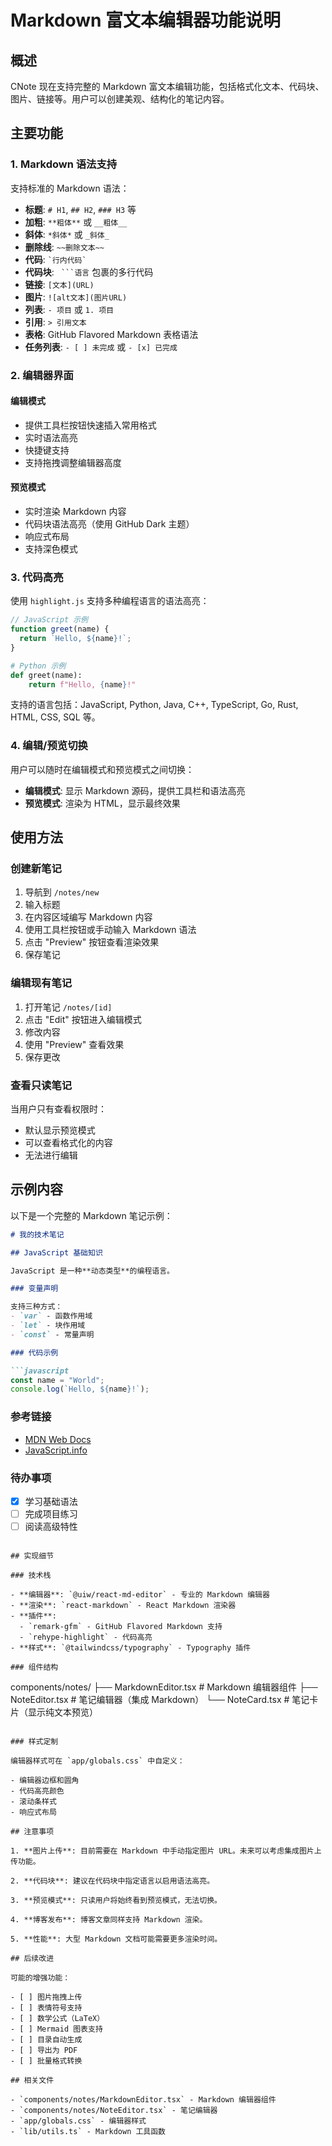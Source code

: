 # Markdown 富文本编辑器功能说明

## 概述

CNote 现在支持完整的 Markdown 富文本编辑功能，包括格式化文本、代码块、图片、链接等。用户可以创建美观、结构化的笔记内容。

## 主要功能

### 1. Markdown 语法支持

支持标准的 Markdown 语法：

- **标题**: `# H1`, `## H2`, `### H3` 等
- **加粗**: `**粗体**` 或 `__粗体__`
- **斜体**: `*斜体*` 或 `_斜体_`
- **删除线**: `~~删除文本~~`
- **代码**: `` `行内代码` ``
- **代码块**: ` ```语言` 包裹的多行代码
- **链接**: `[文本](URL)`
- **图片**: `![alt文本](图片URL)`
- **列表**: `- 项目` 或 `1. 项目`
- **引用**: `> 引用文本`
- **表格**: GitHub Flavored Markdown 表格语法
- **任务列表**: `- [ ] 未完成` 或 `- [x] 已完成`

### 2. 编辑器界面

#### 编辑模式
- 提供工具栏按钮快速插入常用格式
- 实时语法高亮
- 快捷键支持
- 支持拖拽调整编辑器高度

#### 预览模式
- 实时渲染 Markdown 内容
- 代码块语法高亮（使用 GitHub Dark 主题）
- 响应式布局
- 支持深色模式

### 3. 代码高亮

使用 `highlight.js` 支持多种编程语言的语法高亮：

```javascript
// JavaScript 示例
function greet(name) {
  return `Hello, ${name}!`;
}
```

```python
# Python 示例
def greet(name):
    return f"Hello, {name}!"
```

支持的语言包括：JavaScript, Python, Java, C++, TypeScript, Go, Rust, HTML, CSS, SQL 等。

### 4. 编辑/预览切换

用户可以随时在编辑模式和预览模式之间切换：

- **编辑模式**: 显示 Markdown 源码，提供工具栏和语法高亮
- **预览模式**: 渲染为 HTML，显示最终效果

## 使用方法

### 创建新笔记

1. 导航到 `/notes/new`
2. 输入标题
3. 在内容区域编写 Markdown 内容
4. 使用工具栏按钮或手动输入 Markdown 语法
5. 点击 "Preview" 按钮查看渲染效果
6. 保存笔记

### 编辑现有笔记

1. 打开笔记 `/notes/[id]`
2. 点击 "Edit" 按钮进入编辑模式
3. 修改内容
4. 使用 "Preview" 查看效果
5. 保存更改

### 查看只读笔记

当用户只有查看权限时：
- 默认显示预览模式
- 可以查看格式化的内容
- 无法进行编辑

## 示例内容

以下是一个完整的 Markdown 笔记示例：

```markdown
# 我的技术笔记

## JavaScript 基础知识

JavaScript 是一种**动态类型**的编程语言。

### 变量声明

支持三种方式：
- `var` - 函数作用域
- `let` - 块作用域
- `const` - 常量声明

### 代码示例

```javascript
const name = "World";
console.log(`Hello, ${name}!`);
```

### 参考链接

- [MDN Web Docs](https://developer.mozilla.org)
- [JavaScript.info](https://javascript.info)

### 待办事项

- [x] 学习基础语法
- [ ] 完成项目练习
- [ ] 阅读高级特性
```

## 实现细节

### 技术栈

- **编辑器**: `@uiw/react-md-editor` - 专业的 Markdown 编辑器
- **渲染**: `react-markdown` - React Markdown 渲染器
- **插件**:
  - `remark-gfm` - GitHub Flavored Markdown 支持
  - `rehype-highlight` - 代码高亮
- **样式**: `@tailwindcss/typography` - Typography 插件

### 组件结构

```
components/notes/
├── MarkdownEditor.tsx    # Markdown 编辑器组件
├── NoteEditor.tsx         # 笔记编辑器（集成 Markdown）
└── NoteCard.tsx           # 笔记卡片（显示纯文本预览）
```

### 样式定制

编辑器样式可在 `app/globals.css` 中自定义：

- 编辑器边框和圆角
- 代码高亮颜色
- 滚动条样式
- 响应式布局

## 注意事项

1. **图片上传**: 目前需要在 Markdown 中手动指定图片 URL。未来可以考虑集成图片上传功能。

2. **代码块**: 建议在代码块中指定语言以启用语法高亮。

3. **预览模式**: 只读用户将始终看到预览模式，无法切换。

4. **博客发布**: 博客文章同样支持 Markdown 渲染。

5. **性能**: 大型 Markdown 文档可能需要更多渲染时间。

## 后续改进

可能的增强功能：

- [ ] 图片拖拽上传
- [ ] 表情符号支持
- [ ] 数学公式（LaTeX）
- [ ] Mermaid 图表支持
- [ ] 目录自动生成
- [ ] 导出为 PDF
- [ ] 批量格式转换

## 相关文件

- `components/notes/MarkdownEditor.tsx` - Markdown 编辑器组件
- `components/notes/NoteEditor.tsx` - 笔记编辑器
- `app/globals.css` - 编辑器样式
- `lib/utils.ts` - Markdown 工具函数

